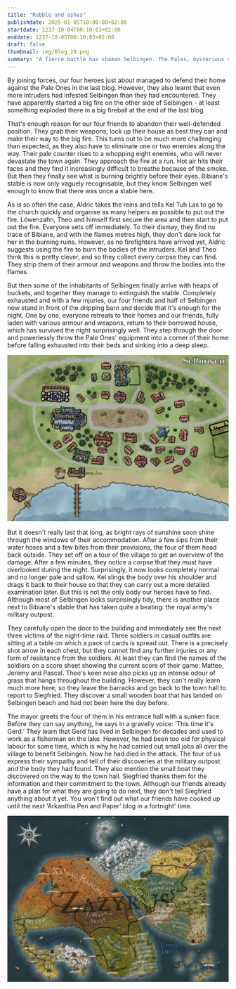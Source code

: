 ```yaml
---
title: "Rubble and ashes"
publishdate: 2025-01-05T10:00:00+02:00
startdate: 1237-10-04T00:10:03+02:00
enddate: 1237-10-05T00:10:03+02:00
draft: false
thumbnail: img/Blog_29.png
summary: "A fierce battle has shaken Selbingen. The Pales, mysterious raiders from the shadows, had struck and terrified the town. But our heroes fought bravely and with all their strength to protect Selbingen. Their efforts saved the town from destruction - but the victory came at a price. Find out who Selbingen has to mourn and what losses have shaken the community here:"
---
```


By joining forces, our four heroes just about managed to defend their home against the Pale Ones in the last blog. However, they also learnt that even more intruders had infested Selbingen than they had encountered. They have apparently started a big fire on the other side of Selbingen - at least something exploded there in a big fireball at the end of the last blog.

That's enough reason for our four friends to abandon their well-defended position. They grab their weapons, lock up their house as best they can and make their way to the big fire. This turns out to be much more challenging than expected, as they also have to eliminate one or two enemies along the way. Their pale counter rises to a whopping eight enemies, who will never devastate the town again. They approach the fire at a run. Hot air hits their faces and they find it increasingly difficult to breathe because of the smoke. But then they finally see what is burning brightly before their eyes. Bibiane's stable is now only vaguely recognisable, but they know Selbingen well enough to know that there was once a stable here.

As is so often the case, Aldric takes the reins and tells Kel Tuh Las to go to the church quickly and organise as many helpers as possible to put out the fire. Löwenzahn, Theo and himself first secure the area and then start to put out the fire. Everyone sets off immediately. To their dismay, they find no trace of Bibiane, and with the flames metres high, they don't dare look for her in the burning ruins. However, as no firefighters have arrived yet, Aldric suggests using the fire to burn the bodies of the intruders. Kel and Theo think this is pretty clever, and so they collect every corpse they can find. They strip them of their armour and weapons and throw the bodies into the flames.

But then some of the inhabitants of Selbingen finally arrive with heaps of buckets, and together they manage to extinguish the stable. Completely exhausted and with a few injuries, our four friends and half of Selbingen now stand in front of the dripping barn and decide that it's enough for the night. One by one, everyone retreats to their homes and our friends, fully laden with various armour and weapons, return to their borrowed house, which has survived the night surprisingly well. They step through the door and powerlessly throw the Pale Ones' equipment into a corner of their home before falling exhausted into their beds and sinking into a deep sleep.

<div class="center">
  <img class="img-fluid" title="Map Selbingen" alt="Map Selbingen." src="./img/selbingen.jpg" />
</div>

But it doesn't really last that long, as bright rays of sunshine soon shine through the windows of their accommodation. After a few sips from their water hoses and a few bites from their provisions, the four of them head back outside. They set off on a tour of the village to get an overview of the damage. After a few minutes, they notice a corpse that they must have overlooked during the night. Surprisingly, it now looks completely normal and no longer pale and sallow. Kel slings the body over his shoulder and drags it back to their house so that they can carry out a more detailed examination later. But this is not the only body our heroes have to find. Although most of Selbingen looks surprisingly tidy, there is another place next to Bibiane's stable that has taken quite a beating: the royal army's military outpost.

They carefully open the door to the building and immediately see the next three victims of the night-time raid. Three soldiers in casual outfits are sitting at a table on which a pack of cards is spread out. There is a precisely shot arrow in each chest, but they cannot find any further injuries or any form of resistance from the soldiers. At least they can find the names of the soldiers on a score sheet showing the current score of their game: Matteo, Jeremy and Pascal. Theo's keen nose also picks up an intense odour of grass that hangs throughout the building. However, they can't really learn much more here, so they leave the barracks and go back to the town hall to report to Siegfried. They discover a small wooden boat that has landed on Selbingen beach and had not been here the day before.

The mayor greets the four of them in his entrance hall with a sunken face. Before they can say anything, he says in a gravelly voice: ‘This time it's Gerd.’ They learn that Gerd has lived in Selbingen for decades and used to work as a fisherman on the lake. However, he had been too old for physical labour for some time, which is why he had carried out small jobs all over the village to benefit Selbingen. Now he had died in the attack. The four of us express their sympathy and tell of their discoveries at the military outpost and the body they had found. They also mention the small boat they discovered on the way to the town hall. Siegfried thanks them for the information and their commitment to the town. Although our friends already have a plan for what they are going to do next, they don't tell Siegfried anything about it yet. You won't find out what our friends have cooked up until the next ‘Arkanthia Pen and Paper’ blog in a fortnight' time.

<div class="center">
  <img class="img-fluid" title="Worldmap Arkanthia" alt="Worldmap Arkanthia." src="./img/Arkanthia_Full_Map_Selbingen.jpg" />
</div>
